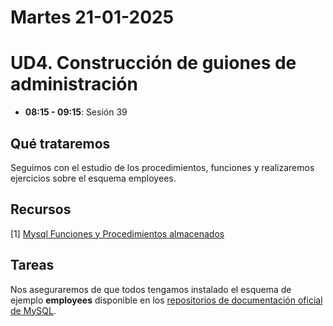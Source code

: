 
# Martes 21-01-2025

# UD4. Construcción de guiones de administración

- **08:15 - 09:15**: Sesión 39

## Qué trataremos
Seguimos con el estudio de los procedimientos, funciones y realizaremos ejercicios sobre el esquema employees.

## Recursos
[1] [Mysql Funciones y Procedimientos almacenados](https://wiki.cifprodolfoucha.es/index.php?title=Mysql_Funciones_y_Procedimientos_almacenados)


## Tareas
Nos aseguraremos de que todos tengamos instalado el esquema de ejemplo **employees** disponible en los [repositorios de documentación oficial de MySQL](https://github.com/datacharmer/test_db).




